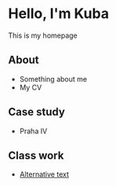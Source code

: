 # Hello, I'm Kuba

This is my homepage


## About

- Something about me
- My CV


## Case study

- Praha IV


## Class work

- [Alternative text](01-alternative-text/index.md/)

